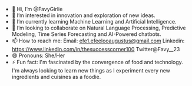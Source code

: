 - 👋 Hi, I’m @FavyGirlie
- 👀 I’m interested in innovation and exploration of new ideas.
- 🌱 I’m currently learning Machine Learning and Artificial Intelligence.
- 💞️ I’m looking to collaborate on Natural Language Processing, Predictive Modeling, Time Series Forecasting and AI-Powered chatbots.
- 📫 How to reach me: Email: efe1.efeelooaugustus@gmail.com     Linkedin: https://www.linkedin.com/in/thesuccesscorner100   Twitter@Favy__23
- 😄 Pronouns: She/Her 
- ⚡ Fun fact: I'm fascinated  by the convergence of food and technology. I'm always looking to learn new things as I experiment every new ingredients and cuisines as a foodie. 

<!---
FavyGirlie/FavyGirlie is a ✨ special ✨ repository because its `README.md` (this file) appears on your GitHub profile.
You can click the Preview link to take a look at your changes.
--->
